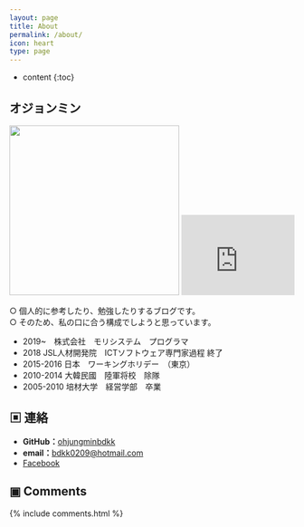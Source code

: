 ```yaml
---
layout: page
title: About
permalink: /about/
icon: heart
type: page
---
```


* content
{:toc}

## **オジョンミン**
 <img src="http://ohjungminbdkk.github.io/img/about/myphoto.jpg" width="300" height="300">
<iframe src="http://githubbadge.appspot.com/ohjungminbdkk?s=1&a=0" style="border: 0;height: 142px;width: 200px;overflow: hidden;" frameBorder="0"></iframe>

○ 個人的に参考したり、勉強したりするブログです。<br>
○ そのため、私の口に合う構成でしようと思っています。

  - 2019~　株式会社　モリシステム　プログラマ
  - 2018 JSL人材開発院　ICTソフトウェア専門家過程 終了
  - 2015-2016 日本　ワーキングホリデー　（東京）
  - 2010-2014 大韓民國　陸軍将校　除隊
 - 2005-2010 培材大学　経営学部　卒業

## ▣ 連絡
- **GitHub：**[ohjungminbdkk](https://ohjungminbdkk.github.io)
- **email：**[bdkk0209@hotmail.com](bdkk0209@hotmail.com)
- [Facebook](https://www.facebook.com/bdkk0209)

## ▣ Comments

{% include comments.html %}
